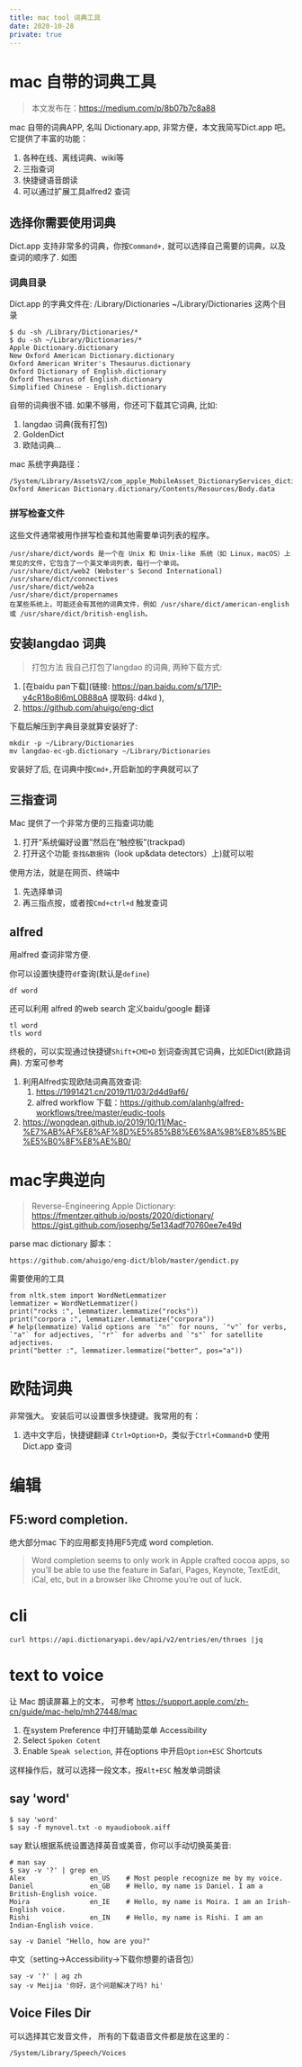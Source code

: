 ```yaml
---
title: mac tool 词典工具
date: 2020-10-28
private: true
---
```

# mac 自带的词典工具
> 本文发布在：https://medium.com/p/8b07b7c8a88

mac 自带的词典APP, 名叫 Dictionary.app, 非常方便，本文我简写Dict.app 吧。
它提供了丰富的功能：
1. 各种在线、离线词典、wiki等
2. 三指查词
3. 快捷键语音朗读
4. 可以通过扩展工具alfred2 查词

## 选择你需要使用词典
Dict.app 支持非常多的词典，你按`Command+,` 就可以选择自己需要的词典，以及查词的顺序了. 如图

### 词典目录
Dict.app 的字典文件在: /Library/Dictionaries ~/Library/Dictionaries 这两个目录

	$ du -sh /Library/Dictionaries/*
	$ du -sh ~/Library/Dictionaries/*
    Apple Dictionary.dictionary
	New Oxford American Dictionary.dictionary
	Oxford American Writer's Thesaurus.dictionary
	Oxford Dictionary of English.dictionary
	Oxford Thesaurus of English.dictionary
	Simplified Chinese - English.dictionary

自带的词典很不错. 如果不够用，你还可下载其它词典, 比如: 
1. langdao 词典(我有打包)
2. GoldenDict
3. 欧陆词典...

mac 系统字典路径：

    /System/Library/AssetsV2/com_apple_MobileAsset_DictionaryServices_dictionaryOSX/6b98409a6f704b07449c95dead92a7911dba87d6.asset/AssetData/New Oxford American Dictionary.dictionary/Contents/Resources/Body.data

### 拼写检查文件
这些文件通常被用作拼写检查和其他需要单词列表的程序。

    /usr/share/dict/words 是一个在 Unix 和 Unix-like 系统（如 Linux，macOS）上常见的文件，它包含了一个英文单词列表，每行一个单词。
    /usr/share/dict/web2 (Webster's Second International)
    /usr/share/dict/connectives
    /usr/share/dict/web2a
    /usr/share/dict/propernames
    在某些系统上，可能还会有其他的词典文件，例如 /usr/share/dict/american-english 或 /usr/share/dict/british-english。

## 安装langdao 词典
> 打包方法
我自己打包了langdao 的词典, 两种下载方式:
1. [在baidu pan下载](链接: https://pan.baidu.com/s/17lP-y4cR18o8l6mL0B88qA 提取码: d4kd ),
2. https://github.com/ahuigo/eng-dict

下载后解压到字典目录就算安装好了:

	mkdir -p ~/Library/Dictionaries
	mv langdao-ec-gb.dictionary ~/Library/Dictionaries

安装好了后, 在词典中按`Cmd+,`开启新加的字典就可以了

## 三指查词
Mac 提供了一个非常方便的三指查词功能
1. 打开“系统偏好设置”然后在“触控板”(trackpad)
2. 打开这个功能 `查找&数据钩`（look up&data detectors）上)就可以啦

使用方法，就是在网页、终端中
1. 先选择单词
2. 再三指点按，或者按`Cmd+ctrl+d` 触发查词

## alfred
用alfred 查词非常方便. 

你可以设置快捷符`df`查询(默认是`define`)

    df word

还可以利用 alfred 的web search 定义baidu/google 翻译

    tl word
    tls word

终极的，可以实现通过快捷键`Shift+CMD+D` 划词查询其它词典，比如EDict(欧路词典). 方案可参考
1. 利用Alfred实现欧陆词典高效查词: 
    1. https://1991421.cn/2019/11/03/2d4d9af6/ 
    2. alfred workflow 下载：https://github.com/alanhg/alfred-workflows/tree/master/eudic-tools
2. https://wongdean.github.io/2019/10/11/Mac-%E7%AB%AF%E8%AF%8D%E5%85%B8%E6%8A%98%E8%85%BE%E5%B0%8F%E8%AE%B0/

# mac字典逆向
> Reverse-Engineering Apple Dictionary: https://fmentzer.github.io/posts/2020/dictionary/
> https://gist.github.com/josephg/5e134adf70760ee7e49d

parse mac dictionary 脚本：

    https://github.com/ahuigo/eng-dict/blob/master/gendict.py

需要使用的工具

    from nltk.stem import WordNetLemmatizer
    lemmatizer = WordNetLemmatizer()
    print("rocks :", lemmatizer.lemmatize("rocks"))
    print("corpora :", lemmatizer.lemmatize("corpora"))
    # help(lemmatize) Valid options are `"n"` for nouns, `"v"` for verbs, `"a"` for adjectives, `"r"` for adverbs and `"s"` for satellite adjectives.
    print("better :", lemmatizer.lemmatize("better", pos="a"))

# 欧陆词典
非常强大。 安装后可以设置很多快捷键。我常用的有：
1. 选中文字后，快捷键翻译 `Ctrl+Option+D`，类似于`Ctrl+Command+D` 使用Dict.app 查词

# 编辑
## F5:word completion.
绝大部分mac 下的应用都支持用F5完成 word completion.

>Word completion seems to only work in Apple crafted cocoa apps, so you’ll be able to use the feature in Safari, Pages, Keynote, TextEdit, iCal, etc, but in a browser like Chrome you’re out of luck.

# cli
    curl https://api.dictionaryapi.dev/api/v2/entries/en/throes |jq
# text to voice
让 Mac 朗读屏幕上的文本， 可参考
https://support.apple.com/zh-cn/guide/mac-help/mh27448/mac
1. 在system Preference 中打开辅助菜单 Accessibility
2. Select `Spoken Cotent`
2. Enable `Speak selection`, 并在options 中开启`Option+ESC` Shortcuts

这样操作后，就可以选择一段文本，按`Alt+ESC` 触发单词朗读

## say 'word'

    $ say 'word'
	$ say -f mynovel.txt -o myaudiobook.aiff

say 默认根据系统设置选择英音或美音，你可以手动切换英美音:

    # man say
    $ say -v '?' | grep en_
    Alex                en_US    # Most people recognize me by my voice.
    Daniel              en_GB    # Hello, my name is Daniel. I am a British-English voice.
    Moira               en_IE    # Hello, my name is Moira. I am an Irish-English voice.
    Rishi               en_IN    # Hello, my name is Rishi. I am an Indian-English voice.

    say -v Daniel "Hello, how are you?"

中文（setting->Accessibility->下载你想要的语音包）

    say -v '?' | ag zh
    say -v Meijia '你好，这个问题解决了吗? hi'

## Voice Files Dir
可以选择其它发音文件，
所有的下载语音文件都是放在这里的：

    /System/Library/Speech/Voices
